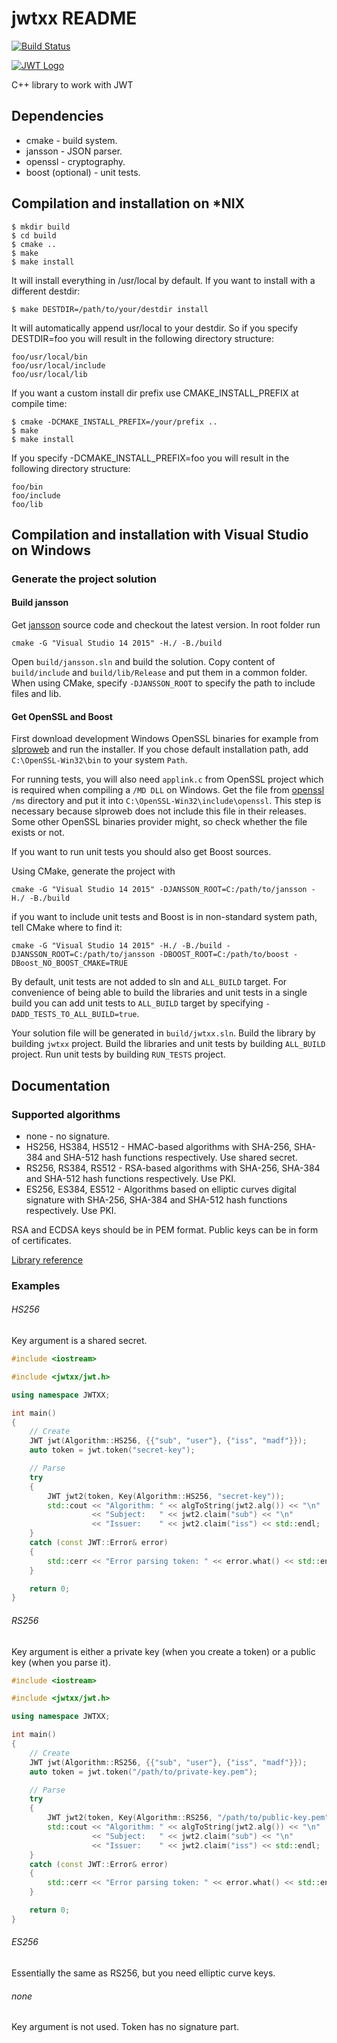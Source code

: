 # jwtxx README

[![Build Status](https://travis-ci.org/madf/jwtxx.svg?branch=master)](https://travis-ci.org/madf/jwtxx)

[![JWT Logo](http://jwt.io/assets/logo.svg)](https://jwt.io/)

C++ library to work with JWT

## Dependencies

* cmake - build system.
* jansson - JSON parser.
* openssl - cryptography.
* boost (optional) - unit tests.

## Compilation and installation on *NIX


```
$ mkdir build
$ cd build
$ cmake ..
$ make
$ make install
```

It will install everything in /usr/local by default. If you want to install with a different destdir:

```
$ make DESTDIR=/path/to/your/destdir install
```

It will automatically append usr/local to your destdir. So if you specify DESTDIR=foo you will result in the following directory structure:

```
foo/usr/local/bin
foo/usr/local/include
foo/usr/local/lib
```

If you want a custom install dir prefix use CMAKE_INSTALL_PREFIX at compile time:

```
$ cmake -DCMAKE_INSTALL_PREFIX=/your/prefix ..
$ make
$ make install
```

If you specify -DCMAKE_INSTALL_PREFIX=foo you will result in the following directory structure:

```
foo/bin
foo/include
foo/lib
```

## Compilation and installation with Visual Studio on Windows

### Generate the project solution

#### Build jansson
Get [jansson](https://github.com/akheron/jansson) source code and checkout the latest version. In root folder run
```
cmake -G "Visual Studio 14 2015" -H./ -B./build
```
Open `build/jansson.sln` and build the solution. Copy content of `build/include` and `build/lib/Release` and put them in a common folder. When using CMake, specify `-DJANSSON_ROOT` to specify the path to include files and lib.

#### Get OpenSSL and Boost
First download development Windows OpenSSL binaries for example from [slproweb](https://slproweb.com/products/Win32OpenSSL.html) and run the installer. If you chose default installation path, add `C:\OpenSSL-Win32\bin` to your system `Path`.

For running tests, you will also need `applink.c` from OpenSSL project which is required when compiling a `/MD DLL` on Windows.
Get the file from [openssl](https://github.com/openssl/openssl) `/ms` directory and put it into `C:\OpenSSL-Win32\include\openssl`. This step is necessary because slproweb does not include this file in their releases. Some other OpenSSL binaries provider might, so check whether the file exists or not.

If you want to run unit tests you should also get Boost sources.

Using CMake, generate the project with
```
cmake -G "Visual Studio 14 2015" -DJANSSON_ROOT=C:/path/to/jansson -H./ -B./build
```
if you want to include unit tests and Boost is in non-standard system path, tell CMake where to find it:
```
cmake -G "Visual Studio 14 2015" -H./ -B./build -DJANSSON_ROOT=C:/path/to/jansson -DBOOST_ROOT=C:/path/to/boost -DBoost_NO_BOOST_CMAKE=TRUE
```
By default, unit tests are not added to sln and `ALL_BUILD` target. For convenience of being able to build the libraries and unit tests in a single build you can add unit tests to `ALL_BUILD` target by specifying `-DADD_TESTS_TO_ALL_BUILD=true`.

Your solution file will be generated in `build/jwtxx.sln`. 
Build the library by building `jwtxx` project.
Build the libraries and unit tests by building `ALL_BUILD` project.
Run unit tests by building `RUN_TESTS` project.

## Documentation

### Supported algorithms

* none - no signature.
* HS256, HS384, HS512 - HMAC-based algorithms with SHA-256, SHA-384 and SHA-512 hash functions respectively. Use shared secret.
* RS256, RS384, RS512 - RSA-based algorithms with SHA-256, SHA-384 and SHA-512 hash functions respectively. Use PKI.
* ES256, ES384, ES512 - Algorithms based on elliptic curves digital signature with SHA-256, SHA-384 and SHA-512 hash functions respectively. Use PKI.

RSA and ECDSA keys should be in PEM format. Public keys can be in form of certificates.

[Library reference](https://madf.github.io/jwtxx/index.html)

### Examples

###### HS256

Key argument is a shared secret.

```c++
#include <iostream>

#include <jwtxx/jwt.h>

using namespace JWTXX;

int main()
{
    // Create
    JWT jwt(Algorithm::HS256, {{"sub", "user"}, {"iss", "madf"}});
    auto token = jwt.token("secret-key");

    // Parse
    try
    {
        JWT jwt2(token, Key(Algorithm::HS256, "secret-key"));
        std::cout << "Algorithm: " << algToString(jwt2.alg()) << "\n"
                  << "Subject:   " << jwt2.claim("sub") << "\n"
                  << "Issuer:    " << jwt2.claim("iss") << std::endl;
    }
    catch (const JWT::Error& error)
    {
        std::cerr << "Error parsing token: " << error.what() << std::endl;
    }

    return 0;
}
```

###### RS256

Key argument is either a private key (when you create a token) or a public key (when you parse it).

```c++
#include <iostream>

#include <jwtxx/jwt.h>

using namespace JWTXX;

int main()
{
    // Create
    JWT jwt(Algorithm::RS256, {{"sub", "user"}, {"iss", "madf"}});
    auto token = jwt.token("/path/to/private-key.pem");

    // Parse
    try
    {
        JWT jwt2(token, Key(Algorithm::RS256, "/path/to/public-key.pem"));
        std::cout << "Algorithm: " << algToString(jwt2.alg()) << "\n"
                  << "Subject:   " << jwt2.claim("sub") << "\n"
                  << "Issuer:    " << jwt2.claim("iss") << std::endl;
    }
    catch (const JWT::Error& error)
    {
        std::cerr << "Error parsing token: " << error.what() << std::endl;
    }

    return 0;
}
```

###### ES256

Essentially the same as RS256, but you need elliptic curve keys.

###### none

Key argument is not used. Token has no signature part.
